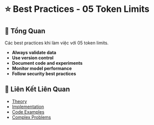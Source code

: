# ⭐ Best Practices - 05 Token Limits

## 🎯 Tổng Quan

Các best practices khi làm việc với 05 token limits.

- **Always validate data**
- **Use version control**
- **Document code and experiments**
- **Monitor model performance**
- **Follow security best practices**

## 🔗 Liên Kết Liên Quan

- [Theory](./THEORY_05_token_limits.md)
- [Implementation](./IMPLEMENTATION_05_token_limits.md)
- [Code Examples](./CODE_EXAMPLES_05_token_limits.md)
- [Complex Problems](./COMPLEX_PROBLEMS.md)
